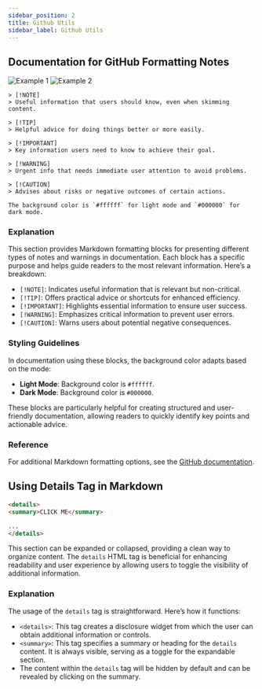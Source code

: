 ```yaml
---
sidebar_position: 2
title: Github Utils
sidebar_label: Github Utils
---
```


## Documentation for GitHub Formatting Notes

![Example 1](https://github.com/user-attachments/assets/d07ebcfe-d99a-4d0c-ade9-427987983e28)
![Example 2](https://github.com/user-attachments/assets/6463d24a-dd7e-49e3-afbd-76b5ea626c59)

```text
> [!NOTE]  
> Useful information that users should know, even when skimming content.

> [!TIP]  
> Helpful advice for doing things better or more easily.

> [!IMPORTANT]  
> Key information users need to know to achieve their goal.

> [!WARNING]  
> Urgent info that needs immediate user attention to avoid problems.

> [!CAUTION]  
> Advises about risks or negative outcomes of certain actions.

The background color is `#ffffff` for light mode and `#000000` for dark mode.
```

### Explanation
This section provides Markdown formatting blocks for presenting different types of notes and warnings in documentation. Each block has a specific purpose and helps guide readers to the most relevant information. Here’s a breakdown:

- `[!NOTE]`: Indicates useful information that is relevant but non-critical.
- `[!TIP]`: Offers practical advice or shortcuts for enhanced efficiency.
- `[!IMPORTANT]`: Highlights essential information to ensure user success.
- `[!WARNING]`: Emphasizes critical information to prevent user errors.
- `[!CAUTION]`: Warns users about potential negative consequences.

### Styling Guidelines
In documentation using these blocks, the background color adapts based on the mode:
- **Light Mode**: Background color is `#ffffff`.
- **Dark Mode**: Background color is `#000000`.

These blocks are particularly helpful for creating structured and user-friendly documentation, allowing readers to quickly identify key points and actionable advice.

### Reference
For additional Markdown formatting options, see the [GitHub documentation](https://docs.github.com/en/get-started/writing-on-github/getting-started-with-writing-and-formatting-on-github/basic-writing-and-formatting-syntax).


## Using Details Tag in Markdown

```html
<details>
<summary>CLICK ME</summary>

...
</details>
```

This section can be expanded or collapsed, providing a clean way to organize content. The `details` HTML tag is beneficial for enhancing readability and user experience by allowing users to toggle the visibility of additional information.

### Explanation
The usage of the `details` tag is straightforward. Here’s how it functions:
- `<details>`: This tag creates a disclosure widget from which the user can obtain additional information or controls.
- `<summary>`: This tag specifies a summary or heading for the `details` content. It is always visible, serving as a toggle for the expandable section.
- The content within the `details` tag will be hidden by default and can be revealed by clicking on the summary.

